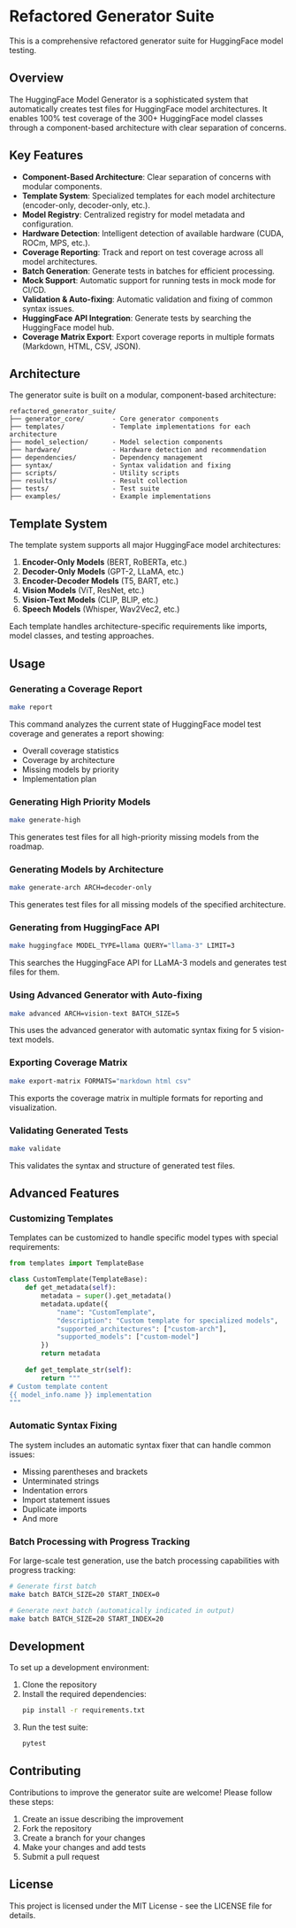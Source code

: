 # Refactored Generator Suite

This is a comprehensive refactored generator suite for HuggingFace model testing. 

## Overview

The HuggingFace Model Generator is a sophisticated system that automatically creates test files for HuggingFace model architectures. It enables 100% test coverage of the 300+ HuggingFace model classes through a component-based architecture with clear separation of concerns.

## Key Features

- **Component-Based Architecture**: Clear separation of concerns with modular components.
- **Template System**: Specialized templates for each model architecture (encoder-only, decoder-only, etc.).
- **Model Registry**: Centralized registry for model metadata and configuration.
- **Hardware Detection**: Intelligent detection of available hardware (CUDA, ROCm, MPS, etc.).
- **Coverage Reporting**: Track and report on test coverage across all model architectures.
- **Batch Generation**: Generate tests in batches for efficient processing.
- **Mock Support**: Automatic support for running tests in mock mode for CI/CD.
- **Validation & Auto-fixing**: Automatic validation and fixing of common syntax issues.
- **HuggingFace API Integration**: Generate tests by searching the HuggingFace model hub.
- **Coverage Matrix Export**: Export coverage reports in multiple formats (Markdown, HTML, CSV, JSON).

## Architecture

The generator suite is built on a modular, component-based architecture:

```
refactored_generator_suite/
├── generator_core/       - Core generator components
├── templates/            - Template implementations for each architecture
├── model_selection/      - Model selection components
├── hardware/             - Hardware detection and recommendation
├── dependencies/         - Dependency management
├── syntax/               - Syntax validation and fixing
├── scripts/              - Utility scripts
├── results/              - Result collection
├── tests/                - Test suite
├── examples/             - Example implementations
```

## Template System

The template system supports all major HuggingFace model architectures:

1. **Encoder-Only Models** (BERT, RoBERTa, etc.)
2. **Decoder-Only Models** (GPT-2, LLaMA, etc.)
3. **Encoder-Decoder Models** (T5, BART, etc.)
4. **Vision Models** (ViT, ResNet, etc.)
5. **Vision-Text Models** (CLIP, BLIP, etc.)
6. **Speech Models** (Whisper, Wav2Vec2, etc.)

Each template handles architecture-specific requirements like imports, model classes, and testing approaches.

## Usage

### Generating a Coverage Report

```bash
make report
```

This command analyzes the current state of HuggingFace model test coverage and generates a report showing:

- Overall coverage statistics
- Coverage by architecture
- Missing models by priority
- Implementation plan

### Generating High Priority Models

```bash
make generate-high
```

This generates test files for all high-priority missing models from the roadmap.

### Generating Models by Architecture

```bash
make generate-arch ARCH=decoder-only
```

This generates test files for all missing models of the specified architecture.

### Generating from HuggingFace API

```bash
make huggingface MODEL_TYPE=llama QUERY="llama-3" LIMIT=3
```

This searches the HuggingFace API for LLaMA-3 models and generates test files for them.

### Using Advanced Generator with Auto-fixing

```bash
make advanced ARCH=vision-text BATCH_SIZE=5
```

This uses the advanced generator with automatic syntax fixing for 5 vision-text models.

### Exporting Coverage Matrix

```bash
make export-matrix FORMATS="markdown html csv"
```

This exports the coverage matrix in multiple formats for reporting and visualization.

### Validating Generated Tests

```bash
make validate
```

This validates the syntax and structure of generated test files.

## Advanced Features

### Customizing Templates

Templates can be customized to handle specific model types with special requirements:

```python
from templates import TemplateBase

class CustomTemplate(TemplateBase):
    def get_metadata(self):
        metadata = super().get_metadata()
        metadata.update({
            "name": "CustomTemplate",
            "description": "Custom template for specialized models",
            "supported_architectures": ["custom-arch"],
            "supported_models": ["custom-model"]
        })
        return metadata
    
    def get_template_str(self):
        return """
# Custom template content
{{ model_info.name }} implementation
"""
```

### Automatic Syntax Fixing

The system includes an automatic syntax fixer that can handle common issues:

- Missing parentheses and brackets
- Unterminated strings
- Indentation errors
- Import statement issues
- Duplicate imports
- And more

### Batch Processing with Progress Tracking

For large-scale test generation, use the batch processing capabilities with progress tracking:

```bash
# Generate first batch
make batch BATCH_SIZE=20 START_INDEX=0

# Generate next batch (automatically indicated in output)
make batch BATCH_SIZE=20 START_INDEX=20
```

## Development

To set up a development environment:

1. Clone the repository
2. Install the required dependencies:
   ```bash
   pip install -r requirements.txt
   ```
3. Run the test suite:
   ```bash
   pytest
   ```

## Contributing

Contributions to improve the generator suite are welcome! Please follow these steps:

1. Create an issue describing the improvement
2. Fork the repository
3. Create a branch for your changes
4. Make your changes and add tests
5. Submit a pull request

## License

This project is licensed under the MIT License - see the LICENSE file for details.